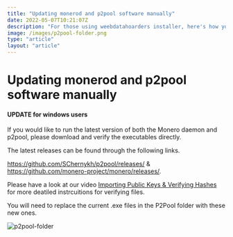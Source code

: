 ```yaml
---
title: "Updating monerod and p2pool software manually"
date: 2022-05-07T10:21:07Z
description: "For those using weebdatahoarders installer, here's how you can update the p2pool and monerod software manually"
image: /images/p2pool-folder.png
type: "article"
layout: "article"
---
```


# Updating monerod and p2pool software manually
#### UPDATE for windows users

If you would like to run the latest version of both the Monero daemon and p2pool, please download and verify the executables directly. 

The latest releases can be found through the following links.

https://github.com/SChernykh/p2pool/releases/ & https://github.com/monero-project/monero/releases/.

Please have a look at our video [Importing Public Keys & Verifying Hashes](https://www.yewtu.be/watch?v=AKB4w-L5ECA) for more deatiled instrcuitions for verifying files.

You will need to replace the current .exe files in the P2Pool folder with these new ones. 


![p2pool-folder](/images/p2pool-folder.png)

